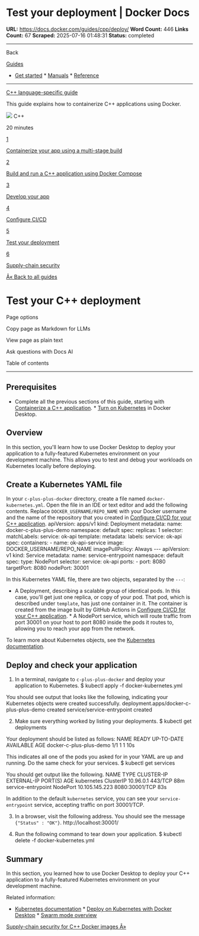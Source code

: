 # Test your deployment | Docker Docs

**URL:** https://docs.docker.com/guides/cpp/deploy/
**Word Count:** 446
**Links Count:** 67
**Scraped:** 2025-07-16 01:48:31
**Status:** completed

---

Back

[Guides](https://docs.docker.com/guides/)

  * [Get started](https://docs.docker.com/get-started/)   * [Manuals](https://docs.docker.com/manuals/)   * [Reference](https://docs.docker.com/reference/)

* * *

[C++ language-specific guide](https://docs.docker.com/guides/cpp/)

This guide explains how to containerize C++ applications using Docker.

![](https://cdn.jsdelivr.net/gh/devicons/devicon@latest/icons/cplusplus/cplusplus-original.svg) C++

20 minutes

[1](https://docs.docker.com/guides/cpp/multistage/)

[Containerize your app using a multi-stage build](https://docs.docker.com/guides/cpp/multistage/)

[2](https://docs.docker.com/guides/cpp/containerize/)

[Build and run a C++ application using Docker Compose](https://docs.docker.com/guides/cpp/containerize/)

[3](https://docs.docker.com/guides/cpp/develop/)

[Develop your app](https://docs.docker.com/guides/cpp/develop/)

[4](https://docs.docker.com/guides/cpp/configure-ci-cd/)

[Configure CI/CD](https://docs.docker.com/guides/cpp/configure-ci-cd/)

[5](https://docs.docker.com/guides/cpp/deploy/)

[Test your deployment](https://docs.docker.com/guides/cpp/deploy/)

[6](https://docs.docker.com/guides/cpp/security/)

[Supply-chain security](https://docs.docker.com/guides/cpp/security/)

[Â« Back to all guides](https://docs.docker.com/guides/)

# Test your C++ deployment

Page options

Copy page as Markdown for LLMs

View page as plain text

Ask questions with Docs AI

Table of contents

* * *

## Prerequisites

  * Complete all the previous sections of this guide, starting with [Containerize a C++ application](https://docs.docker.com/guides/cpp/containerize/).   * [Turn on Kubernetes](https://docs.docker.com/desktop/features/kubernetes/#install-and-turn-on-kubernetes) in Docker Desktop.

## Overview

In this section, you'll learn how to use Docker Desktop to deploy your application to a fully-featured Kubernetes environment on your development machine. This allows you to test and debug your workloads on Kubernetes locally before deploying.

## Create a Kubernetes YAML file

In your `c-plus-plus-docker` directory, create a file named `docker-kubernetes.yml`. Open the file in an IDE or text editor and add the following contents. Replace `DOCKER_USERNAME/REPO_NAME` with your Docker username and the name of the repository that you created in [Configure CI/CD for your C++ application](https://docs.docker.com/guides/cpp/configure-ci-cd/).               apiVersion: apps/v1     kind: Deployment     metadata:       name: docker-c-plus-plus-demo       namespace: default     spec:       replicas: 1       selector:         matchLabels:           service: ok-api       template:         metadata:           labels:             service: ok-api         spec:           containers:             - name: ok-api-service               image: DOCKER_USERNAME/REPO_NAME               imagePullPolicy: Always     ---     apiVersion: v1     kind: Service     metadata:       name: service-entrypoint       namespace: default     spec:       type: NodePort       selector:         service: ok-api       ports:         - port: 8080           targetPort: 8080           nodePort: 30001

In this Kubernetes YAML file, there are two objects, separated by the `---`:

  * A Deployment, describing a scalable group of identical pods. In this case, you'll get just one replica, or copy of your pod. That pod, which is described under `template`, has just one container in it. The container is created from the image built by GitHub Actions in [Configure CI/CD for your C++ application](https://docs.docker.com/guides/cpp/configure-ci-cd/).   * A NodePort service, which will route traffic from port 30001 on your host to port 8080 inside the pods it routes to, allowing you to reach your app from the network.

To learn more about Kubernetes objects, see the [Kubernetes documentation](https://kubernetes.io/docs/home/).

## Deploy and check your application

  1. In a terminal, navigate to `c-plus-plus-docker` and deploy your application to Kubernetes.                    $ kubectl apply -f docker-kubernetes.yml          

You should see output that looks like the following, indicating your Kubernetes objects were created successfully.                    deployment.apps/docker-c-plus-plus-demo created          service/service-entrypoint created

  2. Make sure everything worked by listing your deployments.                    $ kubectl get deployments          

Your deployment should be listed as follows:                    NAME                     READY   UP-TO-DATE   AVAILABLE    AGE          docker-c-plus-plus-demo   1/1     1            1           10s

This indicates all one of the pods you asked for in your YAML are up and running. Do the same check for your services.                    $ kubectl get services          

You should get output like the following.                    NAME                 TYPE        CLUSTER-IP       EXTERNAL-IP   PORT(S)          AGE          kubernetes           ClusterIP   10.96.0.1        <none>        443/TCP          88m          service-entrypoint   NodePort    10.105.145.223   <none>        8080:30001/TCP   83s

In addition to the default `kubernetes` service, you can see your `service-entrypoint` service, accepting traffic on port 30001/TCP.

  3. In a browser, visit the following address. You should see the message `{"Status" : "OK"}`.                    http://localhost:30001/          

  4. Run the following command to tear down your application.                    $ kubectl delete -f docker-kubernetes.yml          

## Summary

In this section, you learned how to use Docker Desktop to deploy your C++ application to a fully-featured Kubernetes environment on your development machine.

Related information:

  * [Kubernetes documentation](https://kubernetes.io/docs/home/)   * [Deploy on Kubernetes with Docker Desktop](https://docs.docker.com/desktop/features/kubernetes/)   * [Swarm mode overview](https://docs.docker.com/engine/swarm/)

[Supply-chain security for C++ Docker images Â»](https://docs.docker.com/guides/cpp/security/)